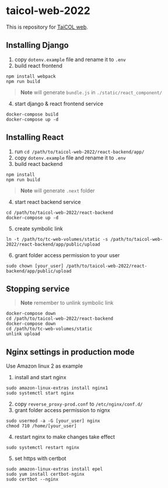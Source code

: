 # taicol-web-2022
This is repository for [TaiCOL web](taicol.tw).

## Installing Django
1. copy `dotenv.example` file and rename it to `.env`
2. build react frontend
```
npm install webpack
npm run build 
```

> **Note** will generate `bundle.js` in `./static/react_component/` 


4. start django & react frontend service
```
docker-compose build
docker-compose up -d
```


## Installing React
1. run `cd /path/to/taicol-web-2022/react-backend/app/`
2. copy `dotenv.example` file and rename it to `.env`
3. build react backend
```
npm install
npm run build
```
> **Note** will generate `.next` folder
4. start react backend service
```
cd /path/to/taicol-web-2022/react-backend
docker-compose up -d
```
5. create symbolic link
```
ln -t /path/to/tc-web-volumes/static -s /path/to/taicol-web-2022/react-backend/app/public/upload
```
6. grant folder access permission to your user
```
sudo chown [your_user] /path/to/taicol-web-2022/react-backend/app/public/upload
```

## Stopping service
> **Note** remember to unlink symbolic link

```
docker-compose down
cd /path/to/taicol-web-2022/react-backend
docker-compose down
cd /path/to/tc-web-volumes/static
unlink upload
```

## Nginx settings in production mode

Use Amazon linux 2 as example

1. install and start nginx
```
sudo amazon-linux-extras install nginx1
sudo systemctl start nginx
```
2. copy `reverse_proxy-prod.conf` to `/etc/nginx/conf.d/`
3. grant folder access permission to nignx
```
sudo usermod -a -G [your_user] nginx
chmod 710 /home/[your_user]
```
4. restart nginx to make changes take effect
```
sudo systemctl restart nginx
```
5. set https with certbot
```
sudo amazon-linux-extras install epel
sudo yum install certbot-nginx
sudo certbot --nginx
```
